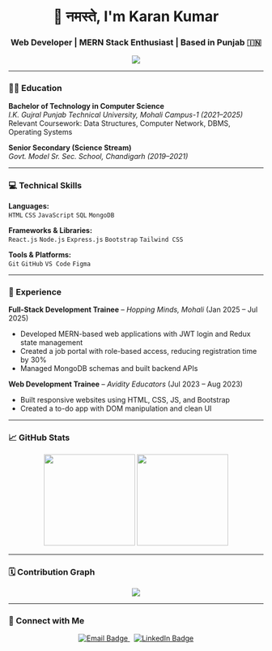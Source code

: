 <h1 align="center">🙏 नमस्ते, I'm Karan Kumar</h1>
<h3 align="center">Web Developer | MERN Stack Enthusiast | Based in Punjab 🇮🇳</h3>

<div align="center">
  <img src="https://readme-typing-svg.herokuapp.com/?lines=Full-stack+Web+Developer;MERN+Stack+Trainee;Clean+UI+Lover+☕;Always+Learning+New+Tech&center=true&width=500&height=35">
</div>


---

### 👨‍🎓 Education

**Bachelor of Technology in Computer Science**  
_I.K. Gujral Punjab Technical University, Mohali Campus-1 (2021–2025)_  
Relevant Coursework: Data Structures, Computer Network, DBMS, Operating Systems

**Senior Secondary (Science Stream)**  
_Govt. Model Sr. Sec. School, Chandigarh (2019–2021)_

---

### 💻 Technical Skills

**Languages:**  
`HTML` `CSS` `JavaScript` `SQL` `MongoDB`

**Frameworks & Libraries:**  
`React.js` `Node.js` `Express.js` `Bootstrap` `Tailwind CSS`

**Tools & Platforms:**  
`Git` `GitHub` `VS Code` `Figma`

---

### 💼 Experience

**Full-Stack Development Trainee** – *Hopping Minds, Mohali* (Jan 2025 – Jul 2025)  
- Developed MERN-based web applications with JWT login and Redux state management  
- Created a job portal with role-based access, reducing registration time by 30%  
- Managed MongoDB schemas and built backend APIs

**Web Development Trainee** – *Avidity Educators* (Jul 2023 – Aug 2023)  
- Built responsive websites using HTML, CSS, JS, and Bootstrap  
- Created a to-do app with DOM manipulation and clean UI

---


### 📈 GitHub Stats

<div align="center">
  <img src="https://github-readme-stats.vercel.app/api?username=karan7638&show_icons=true&theme=radical" height="180em"/>
  <img src="https://github-readme-stats.vercel.app/api/top-langs/?username=karan7638&layout=compact&theme=radical" height="180em"/>
</div>

---

### 🗓️ Contribution Graph

<div align="center">
  <img src="https://github-readme-activity-graph.cyclic.app/graph?username=karan7638&theme=react-dark&hide_border=true"/>
</div>

---


### 🤝 Connect with Me

<p align="center">
  <a href="mailto:karan2421kumar@gmail.com">
    <img src="https://img.shields.io/badge/Email-karan2421kumar@gmail.com-red?style=for-the-badge&logo=gmail&logoColor=white" alt="Email Badge"/>
  </a>
  &nbsp;
  <a href="https://linkedin.com/in/karan-kumar-99080b24b" target="_blank">
    <img src="https://img.shields.io/badge/LinkedIn-Karan%20Kumar-blue?style=for-the-badge&logo=linkedin&logoColor=white" alt="LinkedIn Badge"/>
  </a>
</p>
